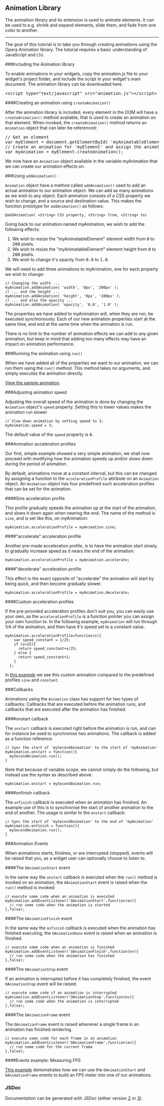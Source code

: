 ## Animation Library

The animation library and its extension is used to animate elements. It can be used to e.g. shrink and expand elements, slide them, and fade from one color to another.

<hr>

The goal of this tutorial is to take you through creating animations using the Opera Animation library. The tutorial requires a basic understanding of JavaScript and <code><span class="caps">CSS</span></code>.

###Including the Animation library

To enable animations in your widgets, copy the animation.js file to your widget's project folder, and include the script in your widget's main document.
The animation library can be downloaded here.

<pre>
&lt;script type="text/javascript" src="animation.js"&gt;&lt;/script&gt;
</pre>

####Creating an animation using <code>createAnimation()</code>

After the animation library is included, every element in the <span class="caps">DOM</span> will have a <code>createAnimation()</code> method available, that is used to create an animation on that element. When invoked, the <code>createAnimation()</code> method returns an <code>Animation</code> object that can later be referenced:

<pre>
// Get an element
var myElement = document.getElementById( 'myAnimatableElement' );
// Create an animation for 'myElement' and assign the animation to myAnimation
var myAnimation = myElement.createAnimation();
</pre>

We now have an <code>Animation</code> object available in the variable myAnimation that we can create our animation effects on.

###Using <code>addAnimation()</code>

<code>Animation</code> object have a method called <code>addAnimation()</code> used to add an actual animation to our animation object.  We can add as many animations as we wish to any object. Each animation consists of a <span class="caps">CSS</span> property we wish to change, and a source and destination value.  This makes the  function prototype for <code>addAnimation()</code> as follows:

<pre>
<code>@addAnimation( &lt;String&gt; CSS property, &lt;String&gt; from, &lt;String&gt; to)</code>
</pre>

Going back to our animation named myAnimation, we wish to add the following effects:

<ol>
<li>We wish to resize the "myAnimatableElement" element width from <samp>0</samp> to <samp>200</samp> pixels.</li>
<li>We wish to resize the "myAnimatableElement" element height from <samp>0</samp> to <samp>200</samp> pixels.</li>
<li>We wish to change it's opacity from <samp>0.0</samp> to <samp>1.0</samp>.</li>
</ol>

We will need to add three animations to myAnimation, one for each property we wish to change:

<pre>
<code>// Changing the width ...
myAnimation.addAnimation( 'width', '0px', '200px' );
// ... and the height ...
myAnimation.addAnimation( 'height', '0px', '200px' );
// ... and also the opacity ...
myAnimation.addAnimation( 'opacity', '0.0', '1.0' );</code>
</pre>

The properties we have added to myAnimation will, when they are run, be executed synchronously: Each of our new animation properties start at the same time, and end at the same time when the animation is run.

There is no limit to the number of animation effects we can add to any given animation, but keep in mind that adding too many effects may have an impact on animation performance.

###Running the animation using <code>run()</code>

When we have added all of the properties we want to our animation, we can run them using the <code>run()</code> method. This method takes no arguments, and simply executes the animation directly.

<a href="simpleAnimation.html">View the sample animation</a>.

###Adjusting animation speed

Adjusting the overall speed of the animation is done by changing the <code>Animation</code> object's <code>speed</code> property. Setting this to lower values makes the animation run slower

<pre>
<code>// Slow down animation by setting speed to 3;
myAnimation.speed = 3;</code>
</pre>

The default value of the <code>speed</code> property is <samp>6</samp>.

###Animation acceleration profiles

Our first, simple example showed a very simple animation, we shall now proceed with modifying how the animation speeds up and/or slows down during the period of animation.

By default, animations move at a constant interval, but this can be changed by assigning a function to the <code>accelerationProfile</code> attribute on an <code>Animation</code> object. An <code>Animation</code> object has four predefined such acceleration profiles that can be set for the animation.

####Sine acceleration profile

This profile gradually speeds the animation up at the start of the animation, and slows it down again when nearing the end. The name of the method is <code>sine</code>, and is set like this, on myAnimation:

<pre>
<code>myAnimation.accelerationProfile = myAnimation.sine;</code>
</pre>

####"accelerate" acceleration profile

Another pre-made acceleration profile, is to have the animation start slowly, to gradually increase speed as it nears the end of the animation:

<pre>
<code>myAnimation.accelerationProfile = myAnimation.accelerate;</code>
</pre>

####"decelerate" acceleration profile

This effect is the exact opposite of "accelerate" the animation will start by being quick, and then become gradually slower.

<pre>
<code>myAnimation.accelerationProfile = myAnimation.decelerate;</code>
</pre>

####Custom acceleration profiles

If the pre-provided acceleration profiles don't suit you, you can easily use your own, as the <code>accelerationProfile</code> is a function pointer you can assign your own function to.  In the following example, <code>myAnimation</code> will run through 1/4 of the animation, and then have it's speed set to a constant value.

<pre>
<code>myAnimation.accelerationProfile=function(x){
    var speed_constant = 1/25;
    if (x&lt;25){
      return speed_constant+x/25;
    } else {
      return speed_constant+1;
    }
  };</code>
</pre>

In <a href="customAcceleration.html">this example</a> we see this custom animation compared to the predefined profiles <code>sine</code> and <code>constant</code>.

###Callbacks

Animations using the <code>Animation</code> class has support for two types of callbacks: Callbacks that are executed before the animation runs, and callbacks that are executed after the animation has finished.

####onstart callback

The <code>onstart</code> callback is executed right before the animation is run, and can for instance be used to synchronise two animations. The callback is added as a function reference.

<pre>
<code>// Sync the start of 'mySecondAnimation' to the start of 'myAnimation'
myAnimation.onstart = function(){
  mySecondAnimation.run();
}</code>
</pre>

Note that because of variable scope, we cannot simply do the following, but instead use the syntax as described above:

<pre>
<code>myAnimation.onstart = mySecondAnimation.run;</code>
</pre>

####onfinish callback

The <code>onfinish</code> callback is executed when an animation has finished. An example use of this is to synchronise the start of another animation to the end of another.  The usage is similar to the <code>onstart</code> callback:

<pre>
<code>// Sync the start of 'mySecondAnimation' to the end of 'myAnimation'
myAnimation.onfinish = function(){
  mySecondAnimation.run();
}</code>
</pre>

###Animation Events 

When animations starts, finishes, or are interrupted (stopped), events will be raised that you, as a widget user can optionally choose to listen to.

####The <code>OAnimationStart</code> event

In the same way the <code>onstart</code> callback is executed when the <code>run()</code> method is invoked on an animation, the <code>OAnimationStart</code> event is raised when the <code>run()</code> method is invoked:

<pre>
<code>// execute some code when an animation is executed
myAnimation.addEventListener('OAnimationStart',function(ev){
  // run some code when the animation is started
},false);</code>
</pre>

####The <code>OAnimationFinish</code> event

In the same way the <code>onfinish</code> callback is executed when the animation has finished executing, the <code>OAnimationDone</code> event is raised when an animation is finished.

<pre>
<code>// execute some code when an animation is finished
myAnimation.addEventListener('OAnimationFinish',function(ev){
  // run some code when the animation has finished
},false);
</code></pre>

####The <code>OAnimationStop</code> event

If an animation is interrupted before it has completely finished, the event <code>OAnimationStop</code> event will be raised.

<pre>
<code>// execute some code if an animation is interrupted
myAnimation.addEventListener('OAnimationStop',function(ev){
  // run some code when the animation is interrupted
},false);</code>
</pre>

####The <code>OAnimationFrame</code> event

The <code>OAnimationFrame</code> event is raised whenever a single frame in an animation has finished rendering.

<pre>
<code>// execute some code for each frame in an animation
myAnimation.addEventListener('OAnimationFrame',function(ev){
  // run some code for the current frame
},false);</code>
</pre>

####Events example: Measuring <span class="caps">FPS</span>

<a href="fpsmeter.html">This example</a> demonstrates how we can use the <code>OAnimationStart</code> and <code>OAnimationFrame</code> events to build an <span class="caps">FPS</span> meter into one of our animations.

### JSDoc
Documentation can be generated with JSDoc (either version [2](http://code.google.com/p/jsdoc-toolkit/) or [3](https://github.com/micmath/jsdoc)).